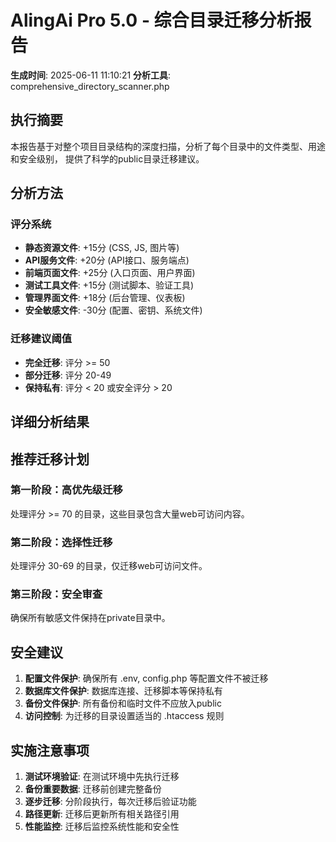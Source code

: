 # AlingAi Pro 5.0 - 综合目录迁移分析报告

**生成时间**: 2025-06-11 11:10:21
**分析工具**: comprehensive_directory_scanner.php

## 执行摘要

本报告基于对整个项目目录结构的深度扫描，分析了每个目录中的文件类型、用途和安全级别，
提供了科学的public目录迁移建议。

## 分析方法

### 评分系统
- **静态资源文件**: +15分 (CSS, JS, 图片等)
- **API服务文件**: +20分 (API接口、服务端点)
- **前端页面文件**: +25分 (入口页面、用户界面)
- **测试工具文件**: +15分 (测试脚本、验证工具)
- **管理界面文件**: +18分 (后台管理、仪表板)
- **安全敏感文件**: -30分 (配置、密钥、系统文件)

### 迁移建议阈值
- **完全迁移**: 评分 >= 50
- **部分迁移**: 评分 20-49
- **保持私有**: 评分 < 20 或安全评分 > 20

## 详细分析结果


## 推荐迁移计划

### 第一阶段：高优先级迁移
处理评分 >= 70 的目录，这些目录包含大量web可访问内容。

### 第二阶段：选择性迁移  
处理评分 30-69 的目录，仅迁移web可访问文件。

### 第三阶段：安全审查
确保所有敏感文件保持在private目录中。

## 安全建议

1. **配置文件保护**: 确保所有 .env, config.php 等配置文件不被迁移
2. **数据库文件保护**: 数据库连接、迁移脚本等保持私有
3. **备份文件保护**: 所有备份和临时文件不应放入public
4. **访问控制**: 为迁移的目录设置适当的 .htaccess 规则

## 实施注意事项

1. **测试环境验证**: 在测试环境中先执行迁移
2. **备份重要数据**: 迁移前创建完整备份
3. **逐步迁移**: 分阶段执行，每次迁移后验证功能
4. **路径更新**: 迁移后更新所有相关路径引用
5. **性能监控**: 迁移后监控系统性能和安全性

